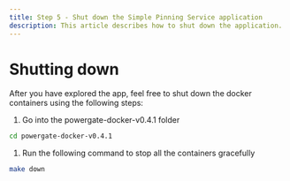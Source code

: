 ```yaml
---
title: Step 5 - Shut down the Simple Pinning Service application
description: This article describes how to shut down the application.
---
```


# Shutting down

After you have explored the app, feel free to shut down the docker containers using the following steps:

1. Go into the powergate-docker-v0.4.1 folder

```bash
cd powergate-docker-v0.4.1
```

1. Run the following command to stop all the containers gracefully

```bash
make down
```
